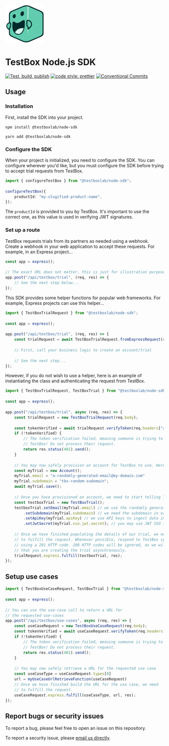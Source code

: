 <img src="./assets/pedals.svg" width="125" />

# TestBox Node.js SDK

[![Test, build, publish](https://github.com/TestBoxLab/node-sdk/actions/workflows/build.yml/badge.svg)](https://github.com/TestBoxLab/node-sdk/actions/workflows/build.yml)
[![code style: prettier](https://img.shields.io/badge/code_style-prettier-ff69b4.svg?style=flat-square)](https://github.com/prettier/prettier)
[![Conventional Commits](https://img.shields.io/badge/Conventional%20Commits-1.0.0-%23FE5196?logo=conventionalcommits&logoColor=white)](https://conventionalcommits.org)

## Usage

### Installation

First, install the SDK into your project.

```shell
npm install @testboxlab/node-sdk
```

```shell
yarn add @testboxlab/node-sdk
```

### Configure the SDK

When your project is initialized, you need to configure the SDK. You can configure wherever you'd like,
but you must configure the SDK before trying to accept trial requests from TestBox.

```typescript
import { configureTestBox } from "@testboxlab/node-sdk";

configureTestBox({
    productId: "my-slugified-product-name",
});
```

The `productId` is provided to you by TestBox. It's important to use the correct one, as this
value is used in verifying JWT signatures.

### Set up a route

TestBox requests trials from its partners as needed using a webhook. Create a webhook in your web
application to accept these requests. For example, in an Express project...

```typescript
const app = express();

// The exact URL does not matter, this is just for illustration purposes
app.post("/api/testbox/trial", (req, res) => {
    // See the next step below...
});
```

This SDK provides some helper functions for popular web frameworks. For example, Express projects
can use this helper...

```typescript
import { TestBoxTrialRequest } from "@testboxlab/node-sdk";

const app = express();

app.post("/api/testbox/trial", (req, res) => {
    const trialRequest = await TestBoxTrialRequest.fromExpressRequest(req);

    // First, call your business logic to create an account/trial

    // See the next step...
});
```

However, if you do not wish to use a helper, here is an example of instantiating the class
and authenticating the request from TestBox.

```typescript
import { TestBoxTrialRequest, TestBoxTrial } from "@testboxlab/node-sdk";

const app = express();

app.post("/api/testbox/trial", async (req, res) => {
    const trialRequest = new TestBoxTrialRequest(req.body);
    
    const tokenVerified = await trialRequest.verifyToken(req.headers["authorization"]);
    if (!tokenVerified) {
        // The token verification failed, meaning someone is trying to pretend to be
        // TestBox! Do not process their request.
        return res.status(401).send();
    }

    // You may now safely provision an account for TestBox to use. Here is an illustration.
    const myTrial = new Account();
    myTrial.email = "a-randomly-generated-email@my-domain.com"
    myTrial.subdomain = "tbx-random-sudomain";
    await myTrial.save();

    // Once you have provisioned an account, we need to start telling TestBox about it.
    const testboxTrial = new TestBoxTrial();
    testboxTrial.setEmail(myTrial.email) // we use the randomly generated email for SSO login
        .setSubdomain(myTrial.subdomain) // we need the subdomain in order to put users into your applicatio
        .setApiKey(myTrial.apiKey) // we use API keys to ingest data into a trial
        .setJwtSecret(myTrial.sso.jwt.secret); // you may use JWT SSO to authenticate our mutual users into your application

    // Once we have finished populating the details of our trial, we need
    // to fulfill the request. Whenever possible, respond to TestBox synchronously
    // using a 201 HTTP code. 200 HTTP codes will be ignored, as we will assume
    // that you are creating the trial asynchronously.
    trialRequest.express.fulfill(testboxTrial, res);
});
```

## Setup use cases

```typescript
import { TestBoxUseCaseRequest, TestBoxTrial } from "@testboxlab/node-sdk";

const app = express();

// You can use the use-case call to return a URL for 
// the requested use-cases
app.post("/api/testbox/use-cases", async (req, res) => {
    const useCaseRequest = new TestBoxUseCaseRequest(req.body);
    const tokenVerified = await useCaseRequest.verifyToken(req.headers["authorization"]);
    if (!tokenVerified) {
        // The token verification failed, meaning someone is trying to pretend to be
        // TestBox! Do not process their request.
        return res.status(401).send();
    }

    // You may now safely retrieve a URL for the requested use case
    const useCaseType = useCaseRequest.types[0]
    url = myUseCaseUrlRetrieveFunction(useCaseRequest)
    // Once we have finished build the URL for the use case, we need
    // to fulfill the request. 
    useCaseRequest.express.fulfill(useCaseType, url, res);
});
```

## Report bugs or security issues

To report a bug, please feel free to open an issue on this repository.

To report a security issue, please [email us directly][1].

[1]: mailto:dev@testbox.com
